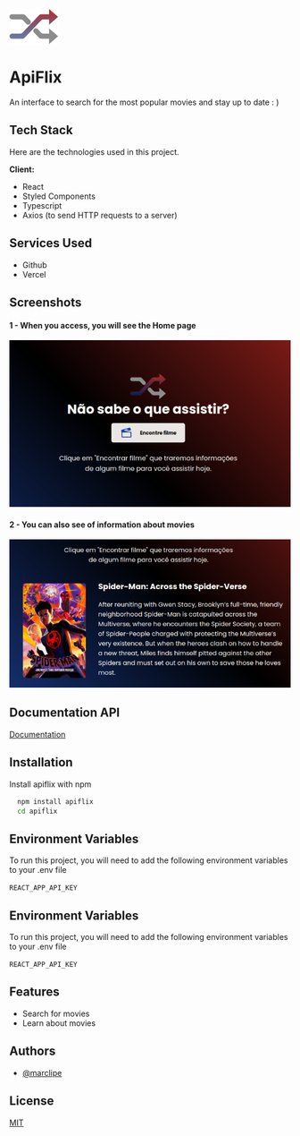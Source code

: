 
![Logo](https://github.com/marclipe/apiflix/blob/main/src/assets/logo.png?raw=true)




# ApiFlix

An interface to search for the most popular movies and stay up to date : )

## Tech Stack

Here are the technologies used in this project.

**Client:** 
- React 
- Styled Components 
- Typescript 
- Axios (to send HTTP requests to a server)

## Services Used
- Github
- Vercel
## Screenshots

#### 1 - When you access, you will see the Home page
![App Screenshot](https://github.com/marclipe/apiflix/blob/main/public/readme/screen1.png?raw=true)

#### 2 - You can also see of information about movies
![App Screenshot](https://github.com/marclipe/apiflix/blob/main/public/readme/screen2.png?raw=true)


## Documentation API

[Documentation](https://developer.themoviedb.org/docs)


## Installation

Install apiflix with npm

```bash
  npm install apiflix
  cd apiflix
```
    
## Environment Variables

To run this project, you will need to add the following environment variables to your .env file

`REACT_APP_API_KEY`

## Environment Variables

To run this project, you will need to add the following environment variables to your .env file

`REACT_APP_API_KEY`

## Features

- Search for movies
- Learn about movies

## Authors

- [@marclipe](https://www.github.com/marclipe)


## License

[MIT](https://choosealicense.com/licenses/mit/)

